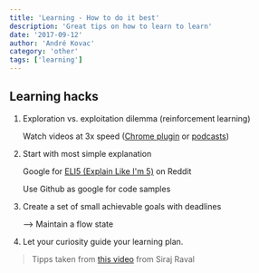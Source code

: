 ```yaml
---
title: 'Learning - How to do it best'
description: 'Great tips on how to learn to learn'
date: '2017-09-12'
author: 'André Kovac'
category: 'other'
tags: ['learning']
---
```


## Learning hacks

1. Exploration vs. exploitation dilemma (reinforcement learning)

	Watch videos at 3x speed ([Chrome plugin](https://chrome.google.com/webstore/detail/youtube-playback-speed-co/hdannnflhlmdablckfkjpleikpphncik/related) or [podcasts](https://overcast.fm/))

2. Start with most simple explanation

	Google for [ELI5 (Explain Like I'm 5)](http://www.urbandictionary.com/define.php?term=ELI5) on Reddit

	Use Github as google for code samples

3. Create a set of small achievable goals with deadlines

	--> Maintain a flow state

4. Let your curiosity guide your learning plan.


>Tipps taken from [this video](https://youtu.be/hKBZjH7Ot2g) from Siraj Raval
